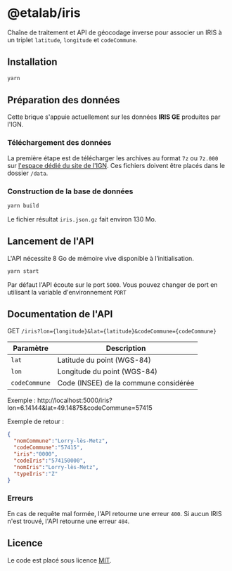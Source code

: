 # @etalab/iris

Chaîne de traitement et API de géocodage inverse pour associer un IRIS à un triplet `latitude`, `longitude` et `codeCommune`.

## Installation

```bash
yarn
```

## Préparation des données

Cette brique s'appuie actuellement sur les données **IRIS GE** produites par l'IGN.

### Téléchargement des données

La première étape est de télécharger les archives au format `7z` ou `7z.000` sur [l'espace dédié du site de l'IGN](https://geoservices.ign.fr/documentation/diffusion/telechargement-donnees-libres.html). Ces fichiers doivent être placés dans le dossier `/data`.

### Construction de la base de données

```bash
yarn build
```

Le fichier résultat `iris.json.gz` fait environ 130 Mo.

## Lancement de l'API

L'API nécessite 8 Go de mémoire vive disponible à l’initialisation.

```bash
yarn start
```

Par défaut l'API écoute sur le port `5000`. Vous pouvez changer de port en utilisant la variable d'environnement `PORT`

## Documentation de l'API

GET `/iris?lon={longitude}&lat={latitude}&codeCommune={codeCommune}`

| Paramètre | Description |
| --- | --- |
| `lat` | Latitude du point (WGS-84) |
| `lon` | Longitude du point (WGS-84) |
| `codeCommune` | Code (INSEE) de la commune considérée |

Exemple : http://localhost:5000/iris?lon=6.14144&lat=49.14875&codeCommune=57415

Exemple de retour :

```json
{
  "nomCommune":"Lorry-lès-Metz",
  "codeCommune":"57415",
  "iris":"0000",
  "codeIris":"574150000",
  "nomIris":"Lorry-lès-Metz",
  "typeIris":"Z"
}
```

### Erreurs

En cas de requête mal formée, l'API retourne une erreur `400`.
Si aucun IRIS n'est trouvé, l'API retourne une erreur `404`.

## Licence

Le code est placé sous licence [MIT](LICENCE.md).
